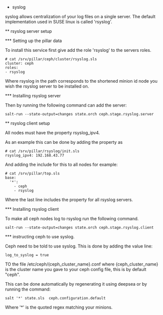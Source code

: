 * syslog

syslog allows centralization of your log files on a single server. The default
implementation used in SUSE linux is called 'rsyslog'.

** rsyslog server setup

*** Setting up the pillar data

To install this service first give add the role 'rsyslog' to the servers roles.

    # cat /srv/pillar/ceph/cluster/rsyslog.sls
    cluster: ceph
    roles:
    - rsyslog

Where rsyslog in the path corresponds to the shortened minion id node you wish
the rsyslog server to be installed on.

*** Installing rsyslog server

Then by running the following command can add the server:

    salt-run --state-output=changes state.orch ceph.stage.rsyslog.server

** rsyslog client setup

All nodes must have the property rsyslog_ipv4.

As an example this can be done by adding the property as


    # cat /srv/pillar/rsyslog/init.sls
    rsyslog_ipv4: 192.168.43.77

And adding the include for this to all nodes for example:

    # cat /srv/pillar/top.sls
    base:
      '*':
        - ceph
        - rsyslog

Where the last line includes the property for all rsyslog servers.

*** Installing rsyslog client

To make all ceph nodes log to rsyslog run the following command.

    salt-run --state-output=changes state.orch ceph.stage.rsyslog.client

*** instructing ceph to use syslog.

Ceph need to be told to use syslog. This is done by adding the value line:

    log_to_syslog = true

TO the file /etc/ceph/(ceph_cluster_name}.conf where {ceph_cluster_name} is the
cluster name you gave to your ceph config file, this is by default "ceph".

This can be done automatically by regenerating it using deepsea or by running
the command:

    salt '*' state.sls  ceph.configuration.default

Where '*' is the quoted regex matching your minions.
